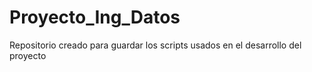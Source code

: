 # Proyecto_Ing_Datos
Repositorio creado para guardar los scripts usados en el desarrollo del proyecto
